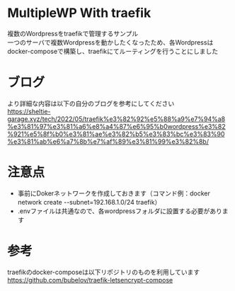 # MultipleWP With traefik

複数のWordpressをtraefikで管理するサンプル  
一つのサーバで複数Wordpressを動かしたくなったため、各Wordpressはdocker-composeで構築し、traefikにてルーティングを行うことにしました

# ブログ
より詳細な内容は以下の自分のブログを参考にしてください  
https://sheltie-garage.xyz/tech/2022/05/traefik%e3%82%92%e5%88%a9%e7%94%a8%e3%81%97%e3%81%a6%e8%a4%87%e6%95%b0wordpress%e3%82%921%e5%8f%b0%e3%81%ae%e3%82%b5%e3%83%bc%e3%83%90%e3%81%ab%e6%a7%8b%e7%af%89%e3%81%99%e3%82%8b/

# 注意点
* 事前にDokerネットワークを作成しておきます（コマンド例：docker network create --subnet=192.168.1.0/24 traefik）
* .envファイルは共通なので、各wordpressフォルダに設置する必要があります

# 参考
traefikのdocker-composeは以下リポジトリのものを利用しています  
https://github.com/bubelov/traefik-letsencrypt-compose

